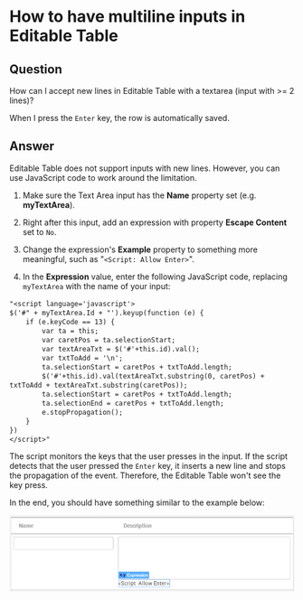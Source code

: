 # How to have multiline inputs in Editable Table

## Question

How can I accept new lines in Editable Table with a textarea (input with >= 2 lines)?

When I press the `Enter` key, the row is automatically saved.

## Answer

Editable Table does not support inputs with new lines. However, you can use JavaScript code to work around the limitation.

1. Make sure the Text Area input has the **Name** property set (e.g. **myTextArea**).

2. Right after this input, add an expression with property **Escape Content** set to `No`.

3. Change the expression's **Example** property to something more meaningful, such as "`<Script: Allow Enter>`".

4. In the **Expression** value, enter the following JavaScript code, replacing `myTextArea` with the name of your input:

```
"<script language='javascript'>  
$('#" + myTextArea.Id + "').keyup(function (e) { 
    if (e.keyCode == 13) {
        var ta = this;  
        var caretPos = ta.selectionStart;   
        var textAreaTxt = $('#'+this.id).val();   
        var txtToAdd = '\n';  
        ta.selectionStart = caretPos + txtToAdd.length;   
        $('#'+this.id).val(textAreaTxt.substring(0, caretPos) + txtToAdd + textAreaTxt.substring(caretPos));
        ta.selectionStart = caretPos + txtToAdd.length;   
        ta.selectionEnd = caretPos + txtToAdd.length;   
        e.stopPropagation();  
    }
})
</script>"  
```

The script monitors the keys that the user presses in the input. If the script detects that the user pressed the `Enter` key, it inserts a new line and stops the propagation of the event. Therefore, the Editable Table won't see the key press.

In the end, you should have something similar to the example below:

![](images/How-to-have-multiline-inputs-in-Editable-Table-0.png)
